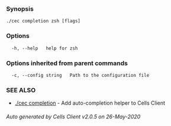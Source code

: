 

### Synopsis



```
./cec completion zsh [flags]
```

### Options

```
  -h, --help   help for zsh
```

### Options inherited from parent commands

```
  -c, --config string   Path to the configuration file
```

### SEE ALSO

* [./cec completion](./cec-completion)	 - Add auto-completion helper to Cells Client

###### Auto generated by Cells Client v2.0.5 on 26-May-2020

